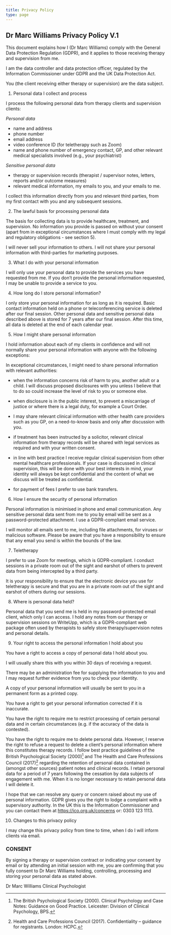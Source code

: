 ```yaml
---
title: Privacy Policy
type: page
---
```


## Dr Marc Williams Privacy Policy V.1

This document explains how I (Dr Marc Williams) comply with the General Data Protection Regulation (GDPR), and it applies to those receiving therapy and supervision from me.

I am the data controller and data protection officer, regulated by the Information Commissioner under GDPR and the UK Data Protection Act.  

You (the client receiving either therapy or supervision) are the data subject.  

1. Personal data I collect and process

I process the following personal data from therapy clients and supervision clients: 

*Personal data*
- name and address
- phone number
- email address
- video conference ID (for teletherapy such as Zoom)
- name and phone number of emergency contact, GP, and other relevant medical specialists involved (e.g., your psychiatrist)

*Sensitive personal data*
- therapy or supervision records (therapist / supervisor notes, letters, reports and/or outcome measures)
- relevant medical information, my emails to you, and your emails to me.

I collect this information directly from you and relevant third parties, from my first contact with you and any subsequent sessions.  

2. The lawful basis for processing personal data

The basis for collecting data is to provide healthcare, treatment, and supervision. No information you provide is passed on without your consent (apart from in exceptional circumstances where I must comply with my legal and regulatory obligations - see section 5). 

I will never sell your information to others. I will not share your personal information with third-parties for marketing purposes.

3. What I do with your personal information

I will only use your personal data to provide the services you have requested from me. If you don’t provide the personal information requested, I may be unable to provide a service to you.   

4. How long do I store personal information?

I only store your personal information for as long as it is required. Basic contact information held on a phone or teleconferencing service is deleted after our final session.  Other personal data and sensitive personal data described above is stored for 7 years after our final session. After this time, all data is deleted at the end of each calendar year.

5. How I might share personal information

I hold information about each of my clients in confidence and will not normally share your personal information with anyone with the following exceptions: 

In exceptional circumstances, I might need to share personal information with relevant authorities:

- when the information concerns risk of harm to you, another adult or a child. I will discuss proposed disclosures with you unless I believe that to do so could increase the level of risk to you or someone else. 

- when disclosure is in the public interest, to prevent a miscarriage of justice or where there is a legal duty, for example a Court Order.

- I may share relevant clinical information with other health care providers such as you GP, on a need-to-know basis and only after discussion with you. 

- if treatment has been instructed by a solicitor, relevant clinical information from therapy records will be shared with legal services as required and with your written consent. 

- in line with best practice I receive regular clinical supervision from other mental healthcare professionals. If your case is discussed in clinical supervision, this will be done with your best interests in mind, your identity will always be kept confidential and the content of what we discuss will be treated as confidential.

- for payment of fees I prefer to use bank transfers.

6. How I ensure the security of personal information  

Personal information is minimised in phone and email communication. Any sensitive personal data sent from me to you by email will be sent as a password-protected attachment. I use a GDPR-compliant email service.

I will monitor all emails sent to me, including file attachments, for viruses or malicious software. Please be aware that you have a responsibility to ensure that any email you send is within the bounds of the law. 

7. Teletherapy

I prefer to use Zoom for meetings, which is GDPR-compliant. I conduct sessions in a private room out of the sight and earshot of others to prevent data from being intercepted by a third party.

It is your responsibility to ensure that the electronic device you use for teletherapy is secure and that you are in a private room out of the sight and earshot of others during our sessions. 

8.  Where is personal data held?

Personal data that you send me is held in my password-protected email client, which only I can access. I hold any notes from our therapy or supervision sessions on WriteUpp, which is a GDPR-compliant web package often used by therapists to safely store therapy/supervision notes and personal details.

9.  Your right to access the personal information I hold about you

You have a right to access a copy of personal data I hold about you.

I will usually share this with you within 30 days of receiving a request. 

There may be an administration fee for supplying the information to you and I may request further evidence from you to check your identity. 

A copy of your personal information will usually be sent to you in a permanent form as a printed copy. 

You have a right to get your personal information corrected if it is inaccurate.

You have the right to require me to restrict processing of certain personal data and in certain circumstances (e.g. if the accuracy of the data is contested).

You have the right to require me to delete personal data. However, I reserve the right to refuse a request to delete a client’s personal information where this constitutes therapy records. I follow best practice guidelines of the British Psychological Society (2000)[^1] and The Health and Care Professions Council (2017)[^2] regarding the retention of personal data contained in (amongst other sources) patient notes and clinical records. I retain personal data for a period of 7 years following the cessation by data subjects of engagement with me. When it is no longer necessary to retain personal data I will delete it.

[^1]: The British Psychological Society (2000). Clinical Psychology and Case Notes: Guidance on Good Practice. Leicester: Division of Clinical Psychology, BPS.

[^2]: Health and Care Professions Council (2017). Confidentiality – guidance for registrants. London: HCPC.  

I hope that we can resolve any query or concern raised about my use of personal information. GDPR gives you the right to lodge a complaint with a supervisory authority. In the UK this is the Information Commissioner and you can contact them at https://ico.org.uk/concerns or: 0303 123 1113. 

10.  Changes to this privacy policy

I may change this privacy policy from time to time, when I do I will inform clients via email. 

### CONSENT

By signing a therapy or supervision contract or indicating your consent by email or by attending an initial session with me, you are confirming that you fully consent to Dr Marc Williams holding, controlling, processing and storing your personal data as stated above. 

Dr Marc Williams
Clinical Psychologist